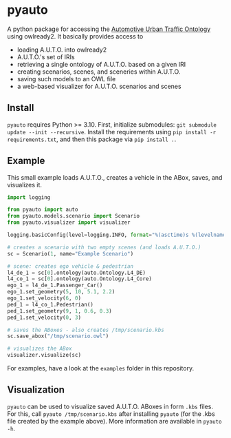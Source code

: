 # pyauto

A python package for accessing the [Automotive Urban Traffic Ontology](https://github.com/lu-w/auto/) using owlready2.
It basically provides access to
- loading A.U.T.O. into owlready2
- A.U.T.O.'s set of IRIs
- retrieving a single ontology of A.U.T.O. based on a given IRI
- creating scenarios, scenes, and sceneries within A.U.T.O.
- saving such models to an OWL file
- a web-based visualizer for A.U.T.O. scenarios and scenes

## Install

`pyauto` requires Python >= 3.10.
First, initialize submodules: `git submodule update --init --recursive`.
Install the requirements using `pip install -r requirements.txt`, and then this package via `pip install .`.

## Example

This small example loads A.U.T.O., creates a vehicle in the ABox, saves, and visualizes it.

```python
import logging

from pyauto import auto
from pyauto.models.scenario import Scenario
from pyauto.visualizer import visualizer

logging.basicConfig(level=logging.INFO, format="%(asctime)s %(levelname)s: %(message)s")

# creates a scenario with two empty scenes (and loads A.U.T.O.)
sc = Scenario(1, name="Example Scenario")

# scene: creates ego vehicle & pedestrian
l4_de_1 = sc[0].ontology(auto.Ontology.L4_DE)
l4_co_1 = sc[0].ontology(auto.Ontology.L4_Core)
ego_1 = l4_de_1.Passenger_Car()
ego_1.set_geometry(5, 10, 5.1, 2.2)
ego_1.set_velocity(6, 0)
ped_1 = l4_co_1.Pedestrian()
ped_1.set_geometry(9, 1, 0.6, 0.3)
ped_1.set_velocity(0, 3)

# saves the ABoxes - also creates /tmp/scenario.kbs
sc.save_abox("/tmp/scenario.owl")

# visualizes the ABox
visualizer.visualize(sc)
```

For examples, have a look at the `examples` folder in this repository.

## Visualization

`pyauto` can be used to visualize saved A.U.T.O. ABoxes in form `.kbs` files.
For this, call `pyauto /tmp/scenario.kbs` after installing `pyauto` (for the .kbs file created by the example above).
More information are available in `pyauto -h`.
